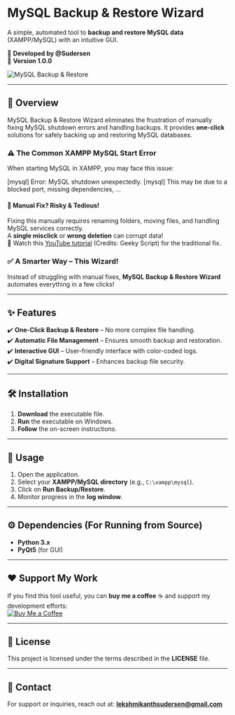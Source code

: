 # MySQL Backup & Restore Wizard
A simple, automated tool to **backup and restore MySQL data** (XAMPP/MySQL) with an intuitive GUI.

📌 **Developed by @Sudersen**  
📌 **Version 1.0.0**  

![MySQL Backup & Restore](images/banner.png) 

---

## 🚀 Overview
MySQL Backup & Restore Wizard eliminates the frustration of manually fixing MySQL shutdown errors and handling backups. It provides **one-click** solutions for safely backing up and restoring MySQL databases.

### ⚠️ The Common XAMPP MySQL Start Error
When starting MySQL in XAMPP, you may face this issue:

[mysql] Error: MySQL shutdown unexpectedly. [mysql] This may be due to a blocked port, missing dependencies, ...


#### 🔧 Manual Fix? Risky & Tedious!
Fixing this manually requires renaming folders, moving files, and handling MySQL services correctly.  
A **single misclick** or **wrong deletion** can corrupt data!  
🔗 Watch this [YouTube tutorial](https://www.youtube.com/watch?v=ipMedkjMupw) (Credits: Geeky Script) for the traditional fix.  

### ✅ A Smarter Way – This Wizard!
Instead of struggling with manual fixes, **MySQL Backup & Restore Wizard** automates everything in a few clicks!

---

## ✨ Features
✔️ **One-Click Backup & Restore** – No more complex file handling.  
✔️ **Automatic File Management** – Ensures smooth backup and restoration.  
✔️ **Interactive GUI** – User-friendly interface with color-coded logs.  
✔️ **Digital Signature Support** – Enhances backup file security.  

---

## 🛠 Installation
1. **Download** the executable file.
2. **Run** the executable on Windows.
3. **Follow** the on-screen instructions.

---

## 📌 Usage
1. Open the application.
2. Select your **XAMPP/MySQL directory** (e.g., `C:\xampp\mysql`).
3. Click on **Run Backup/Restore**.
4. Monitor progress in the **log window**.

---

## ⚙️ Dependencies (For Running from Source)
- **Python 3.x**
- **PyQt5** (for GUI)

---

## ❤️ Support My Work
If you find this tool useful, you can **buy me a coffee** ☕ and support my development efforts:  
[![Buy Me a Coffee](https://img.shields.io/badge/Support-Buy%20Me%20a%20Coffee-orange?logo=buy-me-a-coffee&style=for-the-badge)](https://buymeacoffee.com/sudersen)

---

## 📝 License
This project is licensed under the terms described in the **LICENSE** file.

---

## 📧 Contact
For support or inquiries, reach out at: **lekshmikanthsudersen@gmail.com**
